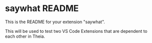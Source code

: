 # saywhat README

This is the README for your extension "saywhat". 

This will be used to test two VS Code Extensions that are dependent to each other in Theia.

